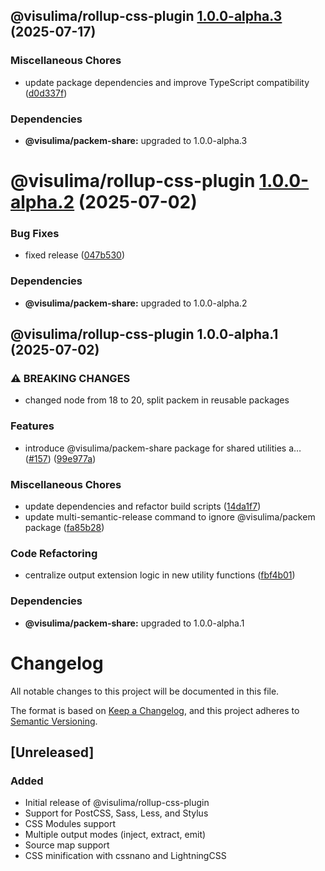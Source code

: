## @visulima/rollup-css-plugin [1.0.0-alpha.3](https://github.com/visulima/packem/compare/@visulima/rollup-css-plugin@1.0.0-alpha.2...@visulima/rollup-css-plugin@1.0.0-alpha.3) (2025-07-17)

### Miscellaneous Chores

* update package dependencies and improve TypeScript compatibility ([d0d337f](https://github.com/visulima/packem/commit/d0d337fe20558e1626cbcbeec19e9c2052f15aa2))


### Dependencies

* **@visulima/packem-share:** upgraded to 1.0.0-alpha.3

# @visulima/rollup-css-plugin [1.0.0-alpha.2](https://github.com/visulima/packem/compare/@visulima/rollup-css-plugin@1.0.0-alpha.1...@visulima/rollup-css-plugin@1.0.0-alpha.2) (2025-07-02)


### Bug Fixes

* fixed release ([047b530](https://github.com/visulima/packem/commit/047b530ebcd6458f93699fd9d0f819bc7dbf9990))





### Dependencies

* **@visulima/packem-share:** upgraded to 1.0.0-alpha.2

## @visulima/rollup-css-plugin 1.0.0-alpha.1 (2025-07-02)

### ⚠ BREAKING CHANGES

* changed node from 18 to 20, split packem in reusable packages

### Features

* introduce @visulima/packem-share package for shared utilities a… ([#157](https://github.com/visulima/packem/issues/157)) ([99e977a](https://github.com/visulima/packem/commit/99e977a8f62021c9ac286fc0c9b184b96bce88f1))

### Miscellaneous Chores

* update dependencies and refactor build scripts ([14da1f7](https://github.com/visulima/packem/commit/14da1f7d9f8af619401ec0926df516092e870a75))
* update multi-semantic-release command to ignore @visulima/packem package ([fa85b28](https://github.com/visulima/packem/commit/fa85b283a5b2cbd15d2b52c09c2db2b2d2c6c65d))

### Code Refactoring

* centralize output extension logic in new utility functions ([fbf4b01](https://github.com/visulima/packem/commit/fbf4b0188aa9e4584a28bbe7dd02c7a323e2dce2))


### Dependencies

* **@visulima/packem-share:** upgraded to 1.0.0-alpha.1

# Changelog

All notable changes to this project will be documented in this file.

The format is based on [Keep a Changelog](https://keepachangelog.com/en/1.0.0/),
and this project adheres to [Semantic Versioning](https://semver.org/spec/v2.0.0.html).

## [Unreleased]

### Added
- Initial release of @visulima/rollup-css-plugin
- Support for PostCSS, Sass, Less, and Stylus
- CSS Modules support
- Multiple output modes (inject, extract, emit)
- Source map support
- CSS minification with cssnano and LightningCSS

